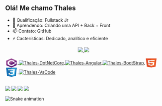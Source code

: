 ## Olá! Me chamo Thales

- 🔭 Qualificação: Fullstack Jr
- 🌱 Aprendendo: Criando uma API + Back + Front
- 📫 Contato: GitHub
- ⚡ Cacterísticas: Dedicado, analítico e eficiente

<div align="center">
  <a href="https://github.com/ThalesArede">
  <img height="160em" src="https://github-readme-stats.vercel.app/api?username=ThalesArede&show_icons=true&theme=dracula&include_all_commits=true&count_private=true"/>
  <img height="160em" src="https://github-readme-stats.vercel.app/api/top-langs/?username=ThalesArede&layout=compact&langs_count=7&theme=dracula"/>
</div>
<div style="display: inline_block"><br>
  <img align="center" alt="Thales-Csharp" height="30" width="40" src="https://raw.githubusercontent.com/devicons/devicon/master/icons/csharp/csharp-original.svg">
  <img align="center" alt="Thales-DotNetCore" height="30" width="40" src="https://cdn.jsdelivr.net/gh/devicons/devicon/icons/dotnetcore/dotnetcore-original.svg"/>
  <img align="center" alt="Thales-Angular" height="30" width="40" src="https://cdn.jsdelivr.net/gh/devicons/devicon/icons/angularjs/angularjs-plain.svg"/>
  <img align="center" alt="Thales-BootStrap" height="30" width="40" src="https://cdn.jsdelivr.net/gh/devicons/devicon/icons/bootstrap/bootstrap-original.svg"/>
  <img align="center" alt="Thales-HTML" height="30" width="40" src="https://raw.githubusercontent.com/devicons/devicon/master/icons/html5/html5-original.svg">
  <img align="center" alt="Thales-CSS" height="30" width="40" src="https://raw.githubusercontent.com/devicons/devicon/master/icons/css3/css3-original.svg">
  <img align="center" alt="Thales-VsCode" height="30" width="40" src="https://cdn.jsdelivr.net/gh/devicons/devicon/icons/vscode/vscode-original.svg"/>
  
  ##
  
 <div>
  <a href="https://www.instagram.com/arede_t2/" target="_blank"><img src="https://img.shields.io/badge/-Instagram-%23E4405F?style=for-the-badge&logo=instagram&logoColor=white" target="_blank"></a> 
 <a href="xxx" target="_blank"><img src="https://img.shields.io/badge/Discord-7289DA?style=for-the-badge&logo=discord&logoColor=white" target="_blank"></a> 
 <a href = "xxx"><img src="https://img.shields.io/badge/-Email-%23333?style=for-the-badge&logo=gmail&logoColor=white" target="_blank"></a>
   <a href="https://www.linkedin.com/in/thales-cardoso-de-ar%C3%AAde-373527218/" target="_blank"><img src="https://img.shields.io/badge/-LinkedIn-%230077B5?    style=for-the-badge&logo=linkedin&logoColor=white" target="_blank"></a>

 
  ![Snake animation](https://github.com/ThalesArede/ThalesArede/blob/output/github-contribution-grid-snake.svg)
  
 </div>
  
  
